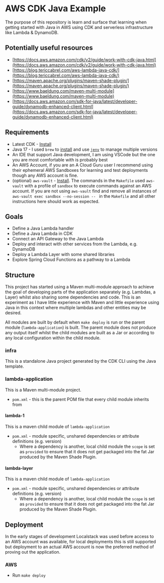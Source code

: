 # AWS CDK Java Example

The purpose of this repository is learn and surface that learning when getting started with Java in AWS using CDK and serverless infrastructure like Lambda & DynamoDB.

## Potentially useful resources

  - [https://docs.aws.amazon.com/cdk/v2/guide/work-with-cdk-java.html](https://docs.aws.amazon.com/cdk/v2/guide/work-with-cdk-java.html)
  - [https://blog.tericcabrel.com/aws-lambda-java-cdk/](https://blog.tericcabrel.com/aws-lambda-java-cdk/)
  - [https://maven.apache.org/plugins/maven-shade-plugin/](https://maven.apache.org/plugins/maven-shade-plugin/)
  - [https://www.baeldung.com/maven-multi-module](https://www.baeldung.com/maven-multi-module)
  - [https://docs.aws.amazon.com/sdk-for-java/latest/developer-guide/dynamodb-enhanced-client.html](https://docs.aws.amazon.com/sdk-for-java/latest/developer-guide/dynamodb-enhanced-client.html)


## Requirements

  - Latest CDK - [Install](https://docs.aws.amazon.com/cdk/v2/guide/getting_started.html#getting_started_install)
  - Java 17 - I used `brew` to [install](https://formulae.brew.sh/formula/openjdk@17) and use [`jenv`](https://www.jenv.be/) to manage multiple versions
  - An IDE that support Java development, I am using VSCode but the one you are most comfortable with is probably best
  - An AWS Account, if you are an A Cloud Guru user I recommend using their ephemeral AWS Sandboxes for learning and test deployments though any AWS account is fine.
  - (optional) `aws-vault` - [Install](https://github.com/99designs/aws-vault). The commands in the `Makefile` used `aws-vault` with a profile of `sandbox` to execute commands against an AWS account. If you are not using `aws-vault` find and remove all instances of `aws-vault exec sandbox --no-session -- ` in the `Makefile` and all other instructions here should work as expected.

## Goals

  - Define a Java Lambda handler
  - Define a Java Lambda in CDK
  - Connect an API Gateway to the Java Lambda
  - Deploy and interact with other services from the Lambda, e.g. DynamoDB
  - Deploy a Lambda Layer with some shared libraries
  - Explore Spring Cloud Functions as a pathway to a Lambda

## Structure

This project has started using a Maven multi-module approach to achieve the goal of developing parts of the application separately (e.g. Lambdas, a Layer) whilst also sharing some dependencies and code. This is an experiment as I have little experience with Maven and little experience using Java in this context where multiple lambdas and other entities may be desired.

All modules are built by default when `make deploy` is run or the parent module (`lambda-application`) is built. The parent module does not produce any output itself whilst the child modules are built as a Jar or according to any local configuration within the child module.

### infra

This is a standalone Java project generated by the CDK CLI using the Java template.

### lambda-application

This is a Maven multi-module project.

  - `pom.xml` - this is the parent POM file that every child module inherits from

#### lambda-1

This is a maven child module of `lambda-application`

  - `pom.xml` - module specific, unshared dependencies or attribute definitions (e.g. version)
    - Where a dependency is another, local child module the `scope` is set as `provided` to ensure that it does not get packaged into the fat Jar produced by the Maven Shade Plugin.

#### lambda-layer

This is a maven child module of `lambda-application`

  - `pom.xml` - module specific, unshared dependencies or attribute definitions (e.g. version)
    - Where a dependency is another, local child module the `scope` is set as `provided` to ensure that it does not get packaged into the fat Jar produced by the Maven Shade Plugin.

## Deployment

In the early stages of development Localstack was used before access to an AWS account was available, for local deployments this is still supported but deployment to an actual AWS account is now the preferred method of proving out the application.

### AWS

  - Run `make deploy`